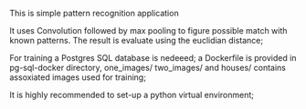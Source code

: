 This is simple pattern recognition application

It uses Convolution followed by max pooling to figure possible match with known patterns.
The result is evaluate using the euclidian distance;

For training a Postgres SQL database is nedeeed; a Dockerfile is provided in pg-sql-docker 
directory, one_images/ two_images/ and houses/ contains assoxiated images used for training;

It is highly recommended to set-up a python virtual environment;
